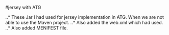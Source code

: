 #jersey with ATG 

..* These Jar I had used for jersey implementation in ATG. When we are not able to use the Maven project.
..* Also added the web.xml which had used.
..* Also added MENIFEST file.



